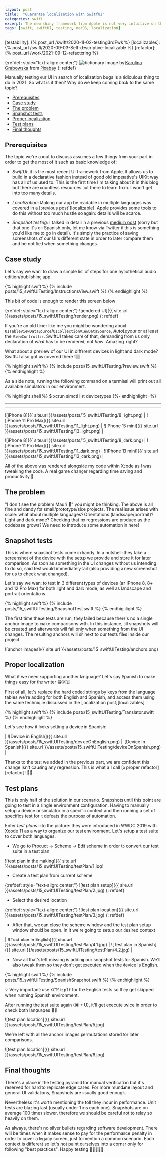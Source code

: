 ```yaml
---
layout: post
title:  "Guarantee localization with SwitfUI"
categories: swift
excerpt: The new shiny framework from Apple is not very intuitive on the testing front, or is it? How can we make it so?
tags: [swift, swiftUI, testing, macOS, localization]
---
```


[referralAutor]: https://www.pexels.com/@karolina-grabowska?utm_content=attributionCopyText&utm_medium=referral&utm_source=pexels

[referralLink]: https://www.pexels.com/photo/person-wearing-silver-ring-holding-white-book-page-5238117/?utm_content=attributionCopyText&utm_medium=referral&utm_source=pexels

[testability]: {% post_url /swift/2020-11-02-testing3rdFwk %} 
[localizables]: {% post_url /swift/2020-09-03-Self-descriptive-localizable %} 
[refactor]: {% post_url /work/2021-09-12-refactoring %} 

<!-- ------------ -->

{:refdef: style="text-align: center;"}
![dictionary](/assets/posts/15_swiftUITesting/cover.jpg)
Image by [Karolina Grabowska][referralAutor] from [Pixabay][referralLink]
{: refdef}

Manually testing our UI in search of localization bugs is a ridiculous thing to do in 2021. So what is it then? Why do we keep coming back to the same topic?

- [Prerequisites](#prerequisites)
- [Case study](#case-study)
- [The problem](#the-problem)
- [Snapshot tests](#snapshot-tests)
- [Proper localization](#proper-localization)
- [Test plans](#test-plans)
- [Final thoughts](#final-thoughts)

## Prerequisites

The topic we're about to discuss assumes a few things from your part in order to get the most of it such as basic knowledge of:

- _SwiftUI_: it is the most recent UI framework from Apple. It allows us to build in a declarative fashion instead of good old imperative's UIKit way has all of us used to. This is the first time I'm talking about it in this blog but there are countless resources out there to learn from. I won't get into too many details.

- _Localization_: Making our app be readable in multiple languages was covered in a [previous post][localizable]. Apple provides some tools to do this without too much hustle so again: details will be scarce.

- _Snapshot testing_: I talked in detail in a previous [medium post](https://medium.com/peya-tech/screenshots-para-tus-tests-85598e4c5c4e) (sorry but that one it's on Spanish only, let me know via Twitter if this is something you'd like me to go in detail). It's simply the practice of saving screenshots of our UI's different state in order to later compare them and be notified when something changes.

## Case study

Let's say we want to draw a simple list of steps for one hypothetical audio edition/publishing app. 

{% highlight swift %}
{% include posts/15_swiftUITesting/InstructionsView.swift %}
{% endhighlight %}

This bit of code is enough to render this screen below

{:refdef: style="text-align: center;"}
![rendered UI]({{ site.url }}/assets/posts/15_swiftUITesting/render.png)
{: refdef}

If you're an old timer like me you might be wondering about `UITableViewDataSource`/`UICollectionViewDataSource`, _AutoLayout_ or at least the `ViewController`. SwiftUI takes care of that, demanding from us only declaration of _what_ has to be rendered, not _how_. Amazing, right?

What about a preview of our UI in different devices in light and dark mode? SwiftUI also got us covered there 👇🏽

{% highlight swift %}
{% include posts/15_swiftUITesting/Preview.swift %}
{% endhighlight %}

As a side note, running the following command on a terminal will print out all available simulators in our environment. 

{% highlight shell %}
$ xcrun simctl list devicetypes
{%- endhighlight -%} 

--- 
---

![iPhone 8]({{ site.url }}/assets/posts/15_swiftUITesting/8_light.png) | ![iPhone 11 Pro Max]({{ site.url }}/assets/posts/15_swiftUITesting/11_light.png) | ![iPhone 13 mini]({{ site.url }}/assets/posts/15_swiftUITesting/13_light.png) |


![iPhone 8]({{ site.url }}/assets/posts/15_swiftUITesting/8_dark.png) | ![iPhone 11 Pro Max]({{ site.url }}/assets/posts/15_swiftUITesting/11_dark.png) | ![iPhone 13 mini]({{ site.url }}/assets/posts/15_swiftUITesting/13_dark.png) |

All of the above was rendered alongside my code within Xcode as I was tweaking the code. A real game changer regarding time saving and productivity 🎉

## The problem

"I don't see the problem Mauri 🧐" you might be thinking. The above is all fine and dandy for small/prototype/side projects. The real issue arises with scale: what about multiple languages? Orientations (landscape/portrait)? Light and dark mode? Checking that no regressions are produce as the codebase grows? We need to introduce some automation in here!

## Snapshot tests
This is where snapshot tests come in handy. In a nutshell: they take a screenshot of the device with the setup we provide and store it for later comparison. As soon as something in the UI changes without us intending to do so, said test would immediately fail (also providing a new screenshot for us to check what changed).

Let's say we want to test in 3 different types of devices (an iPhone 8, 8+ and 12 Pro Max) for both light and dark mode, as well as landscape and portrait orientations. 

{% highlight swift %}
{% include posts/15_swiftUITesting/SnapshotTest.swift %}
{% endhighlight %}

The first time these tests are run, they failed because there's no a single anchor image to make comparisons with. In this instance, all snapshots will be created and afterwards will fail only when something from the UI changes. The resulting anchors will sit next to our tests files inside our project

![anchor images]({{ site.url }}/assets/posts/15_swiftUITesting/anchors.png)

## Proper localization
What if we need supporting another language? Let's say Spanish to make things easy for the writer 😁🇻🇪

First of all, let's replace the hard coded strings by keys from the language tables we're adding for both English and Spanish, and access them using the same technique discussed in the [localization post][localizables]

{% highlight swift %}
{% include posts/15_swiftUITesting/Translator.swift %}
{% endhighlight %}

Let's see how it looks setting a device in Spanish:

| ![Device in English]({{ site.url }}/assets/posts/15_swiftUITesting/deviceOnEnglish.png) | ![Device in Spanish]({{ site.url }}/assets/posts/15_swiftUITesting/deviceOnSpanish.png) |

Thanks to the test we added in the previous part, we are confident this change isn't causing any regression. This is what a I call [a proper refactor][refactor]! 👏🏽

## Test plans

This is only half of the solution in our scenario. Snapshots until this point are going to test in a single environment configuration. Having to manually setup a device or simulator in a specific context and then running a set of specifics test for it defeats the purpose of automation.

Enter _test plans_ into the picture: they were introduced in WWDC 2019 with Xcode 11 as a way to organize our test environment. Let's setup a test suite to cover both languages. 

- We go to Product -> Scheme -> Edit scheme in order to convert our test suite in a test plan

![test plan in the making]({{ site.url }}/assets/posts/15_swiftUITesting/testPlan/1.jpg)

- Create a test plan from current scheme

{:refdef: style="text-align: center;"}
![test plan setup]({{ site.url }}/assets/posts/15_swiftUITesting/testPlan/2.jpg)
{: refdef}

- Select the desired location

{:refdef: style="text-align: center;"}
![test plan location]({{ site.url }}/assets/posts/15_swiftUITesting/testPlan/3.jpg)
{: refdef}

- After that, we can close the scheme window and the test plan setup window should be open. In it we're going to setup our desired context

| ![Test plan in English]({{ site.url }}/assets/posts/15_swiftUITesting/testPlan/4.1.jpg) | ![Test plan in Spanish]({{ site.url }}/assets/posts/15_swiftUITesting/testPlan/4.2.jpg) |

- Now all that's left missing is adding our snapshot tests for Spanish. We'll also tweak them so they don't get executed when the device is English.

{% highlight swift %}
{% include posts/15_swiftUITesting/SpanishSnapshot.swift %}
{% endhighlight %}

💡 Very important: use `XCTSkipIf` for the English tests so they get skipped when running Spanish environment.

After running the test suite again (⌘ + U), it'll get execute twice in order to check both languages 👏🏽

![test plan location]({{ site.url }}/assets/posts/15_swiftUITesting/testPlan/5.jpg)

We're left with all the anchor images permutations stored for later comparisons.

![test plan location]({{ site.url }}/assets/posts/15_swiftUITesting/testPlan/6.jpg)

## Final thoughts
There's a place in the testing pyramid for manual verification but it's reserved for hard to replicate edge cases. For more mundane layout and general UI validations, Snapshots are usually good enough.

Nevertheless it's worth mentioning the toll they incur in performance. Unit tests are blazing fast (usually under 1 ms each one). Snapshots are on average 100 times slower, therefore we should be careful not to relay so heavily on them. 

As always, there's no silver bullets regarding software development. There will be times when it makes sense to pay for the performance penalty in order to cover a legacy screen, just to mention a common scenario. Each context is different so let's not paint ourselves into a corner only for following "best practices". Happy testing 👨🏽‍💻👋🏼











